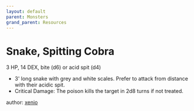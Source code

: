 ```yaml
---
layout: default
parent: Monsters
grand_parent: Resources
---
```


# Snake, Spitting Cobra

3 HP, 14 DEX, bite (d6) or acid spit (d4)

- 3' long snake with grey and white scales. Prefer to attack from distance with their acidic spit.
- Critical Damage: The poison kills the target in 2d8 turns if not treated.

author: [xenio](https://xenioinabottle.blogspot.com)
